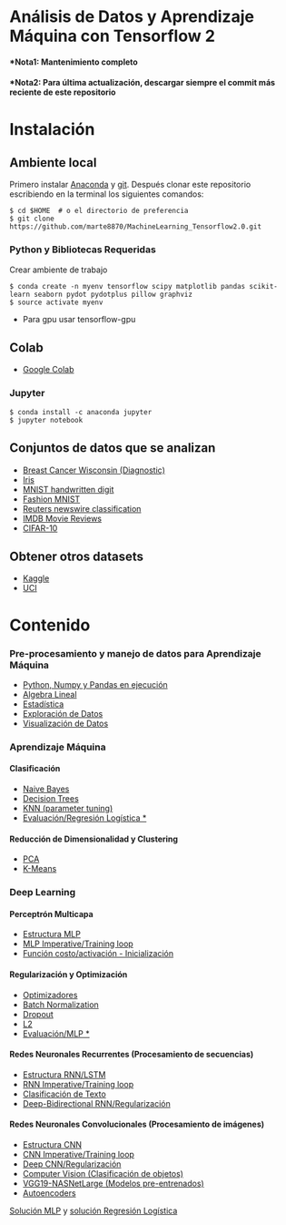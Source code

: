 Análisis de Datos y Aprendizaje Máquina con Tensorflow 2
==========================


#### *Nota1: Mantenimiento completo
#### *Nota2: Para última actualización, descargar siempre el commit más reciente de este repositorio



# Instalación
## Ambiente local

Primero instalar [Anaconda](https://www.anaconda.com/) y [git](https://git-scm.com/). Después clonar este repositorio escribiendo en la terminal los siguientes comandos:

    $ cd $HOME  # o el directorio de preferencia
    $ git clone https://github.com/marte8870/MachineLearning_Tensorflow2.0.git


### Python y Bibliotecas Requeridas

Crear ambiente de trabajo

    $ conda create -n myenv tensorflow scipy matplotlib pandas scikit-learn seaborn pydot pydotplus pillow graphviz
    $ source activate myenv 
    
    
- Para gpu usar tensorflow-gpu

## Colab

- [Google Colab](https://colab.research.google.com/)

###  Jupyter
    $ conda install -c anaconda jupyter 
    $ jupyter notebook

## Conjuntos de datos que se analizan
- [Breast Cancer Wisconsin (Diagnostic)](https://archive.ics.uci.edu/ml/datasets/Breast+Cancer+Wisconsin+(Diagnostic))
- [Iris](https://archive.ics.uci.edu/ml/datasets/iris)
- [MNIST handwritten digit](http://yann.lecun.com/exdb/mnist/)
- [Fashion MNIST](https://github.com/zalandoresearch/fashion-mnist)
- [Reuters newswire classification](https://keras.io/datasets/#reuters-newswire-topics-classification)
- [IMDB Movie Reviews](http://ai.stanford.edu/~amaas/data/sentiment/)
- [CIFAR-10](https://www.cs.toronto.edu/~kriz/cifar.html)


## Obtener otros datasets
- [Kaggle](https://www.kaggle.com/)
- [UCI](http://archive.ics.uci.edu/ml/index.php)




# Contenido

### Pre-procesamiento y manejo de datos para Aprendizaje Máquina



- [Python, Numpy y Pandas en ejecución](./1.Pre-procesamiento/PdNumpy.ipynb)
- [Algebra Lineal](./1.Pre-procesamiento/Álgebra-Lineal.ipynb)
- [Estadística](./1.Pre-procesamiento/Estadística.ipynb)
- [Exploración de Datos](./1.Pre-procesamiento/Pandas.ipynb)
- [Visualización de Datos](./1.Pre-procesamiento/Visualización.ipynb)


### Aprendizaje Máquina 
#### Clasificación

- [Naive Bayes](./2.Clasificación/Naive-Bayes.ipynb)
- [Decision Trees](./2.Clasificación/ID3.ipynb)
- [KNN (parameter tuning)](./2.Clasificación/KNN.ipynb)
- [Evaluación/Regresión Logística *](./2.Clasificación/Evaluación-Regresion-Logistica.ipynb)

#### Reducción de Dimensionalidad y Clustering

- [PCA](./3.Clustering-ReducciónDimensionalidad/PCA.ipynb)
- [K-Means](./3.Clustering-ReducciónDimensionalidad/K-means.ipynb)


### Deep Learning 
#### Perceptrón Multicapa

- [Estructura MLP](./4.PerceptrónMulticapa-Regularización/Estructura-MLP.ipynb)
- [MLP Imperative/Training loop](./4.PerceptrónMulticapa-Regularización/Estructura-MLP-OOP.ipynb)
- [Función costo/activación - Inicialización](./4.PerceptrónMulticapa-Regularización/Costo-Activación.ipynb)


#### Regularización y Optimización 

- [Optimizadores](./4.PerceptrónMulticapa-Regularización/Optimizadores.ipynb)
- [Batch Normalization](./4.PerceptrónMulticapa-Regularización/Batch-Norm.ipynb)
- [Dropout](./4.PerceptrónMulticapa-Regularización/Dropout.ipynb)
- [L2](./4.PerceptrónMulticapa-Regularización/L2.ipynb)
- [Evaluación/MLP *](./4.PerceptrónMulticapa-Regularización/Evaluación-MLP.ipynb)


#### Redes Neuronales Recurrentes (Procesamiento de secuencias)
- [Estructura RNN/LSTM](./5.ProcesamientoSecuencias/RNN.ipynb)
- [RNN Imperative/Training loop](./5.ProcesamientoSecuencias/RNN-OOP.ipynb)
- [Clasificación de Texto](./5.ProcesamientoSecuencias/Clasificar-Texto.ipynb)
- [Deep-Bidirectional RNN/Regularización](./5.ProcesamientoSecuencias/Deep-Bidirectional-RNN.ipynb)


#### Redes Neuronales Convolucionales (Procesamiento de imágenes)
- [Estructura CNN](./6.ProcesamientoImágenes/CNN.ipynb)
- [CNN Imperative/Training loop](./6.ProcesamientoImágenes/CNN-OOP.ipynb)
- [Deep CNN/Regularización](./6.ProcesamientoImágenes/CNN2.ipynb)
- [Computer Vision (Clasificación de objetos)](./6.ProcesamientoImágenes/Computer-Vision.ipynb)
- [VGG19-NASNetLarge (Modelos pre-entrenados)](./6.ProcesamientoImágenes/VGG19-NASNetLarge.ipynb)
- [Autoencoders](./6.ProcesamientoImágenes/Autoencoder.ipynb)




[Solución MLP](./4.PerceptrónMulticapa-Regularización/Solución-MLP.ipynb) y [solución Regresión Logística](./2.Clasificación/Solución-Regresion-Logistica.ipynb)
